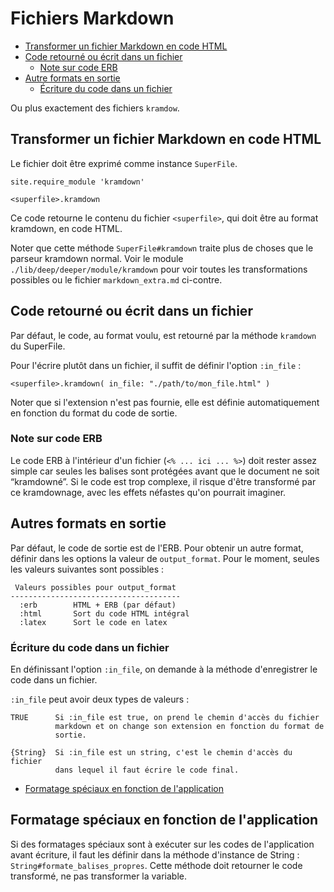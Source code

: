 # Fichiers Markdown

* [Transformer un fichier Markdown en code HTML](#transformerundocumentencodehtml)
* [Code retourné ou écrit dans un fichier](#coderetourneouecrit)
  * [Note sur code ERB](#notesurcodeerb)
* [Autre formats en sortie](#autreformatdesortie)
  * [Écriture du code dans un fichier](#sortiedansunfichier)

Ou plus exactement des fichiers `kramdow`.

<a name='transformerundocumentencodehtml'></a>

## Transformer un fichier Markdown en code HTML

Le fichier doit être exprimé comme instance `SuperFile`.

    site.require_module 'kramdown'

    <superfile>.kramdown

Ce code retourne le contenu du fichier `<superfile>`, qui doit être au format kramdown, en code HTML.

Noter que cette méthode `SuperFile#kramdown` traite plus de choses que le parseur kramdown normal. Voir le module `./lib/deep/deeper/module/kramdown` pour voir toutes les transformations possibles ou le fichier `markdown_extra.md` ci-contre.

<a name='coderetourneouecrit'></a>

## Code retourné ou écrit dans un fichier

Par défaut, le code, au format voulu, est retourné par la méthode `kramdown` du SuperFile.

Pour l'écrire plutôt dans un fichier, il suffit de définir l'option `:in_file` :

    <superfile>.kramdown( in_file: "./path/to/mon_file.html" )

Noter que si l'extension n'est pas fournie, elle est définie automatiquement en fonction du format du code de sortie.

<a name='notesurcodeerb'></a>

### Note sur code ERB

Le code ERB à l'intérieur d'un fichier (`<% ... ici ... %>`) doit rester assez simple car seules les balises sont protégées avant que le document ne soit “kramdowné”. Si le code est trop complexe, il risque d'être transformé par ce kramdownage, avec les effets néfastes qu'on pourrait imaginer.

<a name='autreformatdesortie'></a>

## Autres formats en sortie

Par défaut, le code de sortie est de l'ERB. Pour obtenir un autre format, définir dans les options la valeur de `output_format`. Pour le moment, seules les valeurs suivantes sont possibles :

     Valeurs possibles pour output_format
    --------------------------------------
      :erb        HTML + ERB (par défaut)
      :html       Sort du code HTML intégral
      :latex      Sort le code en latex

<a name='sortiedansunfichier'></a>

### Écriture du code dans un fichier

En définissant l'option `:in_file`, on demande à la méthode d'enregistrer le code dans un fichier.

`:in_file` peut avoir deux types de valeurs :

    TRUE      Si :in_file est true, on prend le chemin d'accès du fichier
              markdown et on change son extension en fonction du format de
              sortie.

    {String}  Si :in_file est un string, c'est le chemin d'accès du fichier
              dans lequel il faut écrire le code final.

* [Formatage spéciaux en fonction de l'application](#formatagesspeciauxenfonctiondelapp)
<a name='formatagesspeciauxenfonctiondelapp'></a>

## Formatage spéciaux en fonction de l'application

Si des formatages spéciaux sont à exécuter sur les codes de l'application avant écriture, il faut les définir dans la méthode d'instance de String : `String#formate_balises_propres`. Cette méthode doit retourner le code transformé, ne pas transformer la variable.
